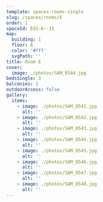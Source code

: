 ```yaml
---
template: spaces-rooms-single
slug: /spaces/rooms/E
order: 1
spaceId: Ed1-A--11
map: 
  building: 1
  floor: A
  color: '#fff'
  svgPath: ''
title: Room E
cover:
  image: ./photos/SAM_8544.jpg
bedsSingle: 3
balconies: 1
outdoorAccess: false
gallery:
  items:
    - image: ./photos/SAM_8541.jpg
      alt: ''
    - image: ./photos/SAM_8542.jpg
      alt: ''
    - image: ./photos/SAM_8543.jpg
      alt: ''
    - image: ./photos/SAM_8544.jpg
      alt: ''
    - image: ./photos/SAM_8545.jpg
      alt: ''
    - image: ./photos/SAM_8546.jpg
      alt: ''
    - image: ./photos/SAM_8547.jpg
      alt: ''
    - image: ./photos/SAM_8548.jpg
      alt: ''
---
```

